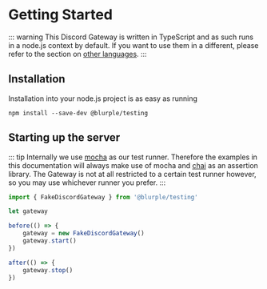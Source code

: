 # Getting Started

::: warning
This Discord Gateway is written in TypeScript and as such runs in a node.js context by default. If you want to use them in a different, please refer to the section on [other languages]().
:::

## Installation
Installation into your node.js project is as easy as running

```
npm install --save-dev @blurple/testing
```

## Starting up the server

::: tip
Internally we use [mocha](https://mochajs.org) as our test runner. Therefore the examples in this documentation will always make use of mocha and [chai](https://www.chaijs.com/) as an assertion library. The Gateway is not at all restricted to a certain test runner however, so you may use whichever runner you prefer.
:::

```js
import { FakeDiscordGateway } from '@blurple/testing'

let gateway

before(() => {
    gateway = new FakeDiscordGateway()
    gateway.start()
})

after(() => {
    gateway.stop()
})
```
